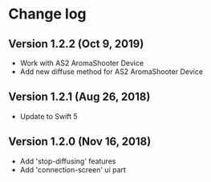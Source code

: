# Change log
Version 1.2.2 (Oct 9, 2019)
---
- Work with AS2 AromaShooter Device
- Add new diffuse method for AS2 AromaShooter Device

Version 1.2.1 (Aug 26, 2018)
---
- Update to Swift 5

Version 1.2.0 (Nov 16, 2018)
---
- Add 'stop-diffusing' features
- Add 'connection-screen' ui part

